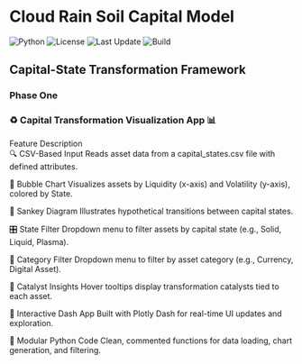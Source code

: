 # Cloud Rain Soil Capital Model  
![Python](https://img.shields.io/badge/Python-3.8%2B-blue)
![License](https://img.shields.io/badge/License-MIT-green)
![Last Update](https://img.shields.io/badge/Updated-March_2025-orange)
![Build](https://img.shields.io/badge/Build-Passing-brightgreen)  

## Capital-State Transformation Framework

### Phase One

### ♻️ Capital Transformation Visualization App 📊 

Feature	Description  
🔍 CSV-Based Input	Reads asset data from a capital_states.csv file with defined attributes.  

🌈 Bubble Chart	Visualizes assets by Liquidity (x-axis) and Volatility (y-axis), colored by State.  

🔗 Sankey Diagram	Illustrates hypothetical transitions between capital states.

🎛 State Filter	Dropdown menu to filter assets by capital state (e.g., Solid, Liquid, Plasma).  

🧭 Category Filter	Dropdown menu to filter by asset category (e.g., Currency, Digital Asset).  

🧠 Catalyst Insights	Hover tooltips display transformation catalysts tied to each asset.  

🚀 Interactive Dash App	Built with Plotly Dash for real-time UI updates and exploration.  

🔧 Modular Python Code	Clean, commented functions for data loading, chart generation, and filtering.  

